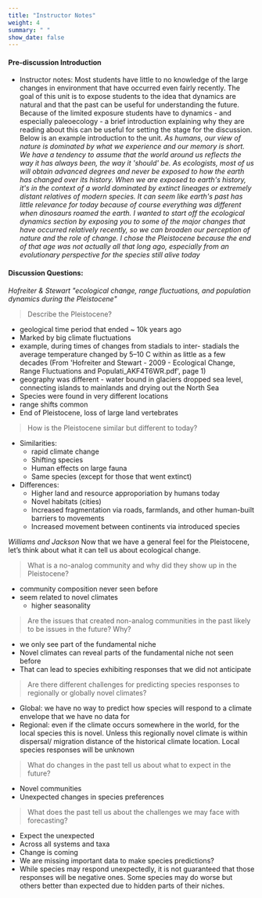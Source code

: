 ```yaml
---
title: "Instructor Notes"
weight: 4
summary: " "
show_date: false
---
```


#### Pre-discussion Introduction
* Instructor notes: Most students have little to no knowledge of the large changes in environment that have occurred even fairly recently. The goal of this unit is to expose students to the idea that dynamics are natural and that the past can be useful for understanding the future. Because of the limited exposure students have to dynamics - and especially paleoecology - a brief introduction explaining why they are reading about this can be useful for setting the stage for the discussion. Below is an example introduction to the unit.
*As humans, our view of nature is dominated by what we experience and our memory is short. We have a tendency to assume that the world around us reflects
the way it has always been, the way it 'should' be. As ecologists, most of us will obtain advanced degrees and never be exposed to how the earth has changed
over its history. When we are exposed to earth's history, it's in the context of a world dominated by extinct lineages or extremely distant relatives of modern species. It can seem like earth's past has little relevance for today because of course everything was different when dinosaurs roamed the earth. I wanted to start off the ecological dynamics section by exposing you to some of the major changes that have occurred relatively recently, so we can broaden our perception of nature and the role of change. I chose the Pleistocene because the end of that age was not actually all that long ago, especially from an evolutionary perspective for the species still alive today*

#### Discussion Questions:

*Hofreiter & Stewart "ecological change, range fluctuations, and population dynamics during the Pleistocene"*

> Describe the Pleistocene?

* geological time period that ended ~ 10k years ago
* Marked by big climate fluctuations
* example, during times of changes from stadials to inter- stadials the average temperature changed by 5–10 C within as little as a few decades
(From 'Hofreiter and Stewart - 2009 - Ecological Change, Range Fluctuations and Populati_AKF4T6WR.pdf', page 1)
* geography was different - water bound in glaciers dropped sea level, connecting islands to mainlands and drying out the North Sea
* Species were found in very different locations
* range shifts common
* End of Pleistocene, loss of large land vertebrates

> How is the Pleistocene similar but different to today?
* Similarities:
    * rapid climate change
    * Shifting species
    * Human effects on large fauna
    * Same species (except for those that went extinct)
* Differences:
    * Higher land and resource approporiation by humans today
    * Novel habitats (cities)
    * Increased fragmentation via roads, farmlands, and other human-built barriers to movements
    * Increased movement between continents via introduced species

*Williams and Jackson*
Now that we have a general feel for the Pleistocene, let’s think about what it can
tell us about ecological change.

> What is a no-analog community and why did they show up in the Pleistocene?
* community composition never seen before 
* seem related to novel climates
    * higher seasonality
    
> Are the issues that created non-analog communities in the past likely to be issues in the future? Why?
* we only see part of the fundamental niche
* Novel climates can reveal parts of the fundamental niche not seen before
* That can lead to species exhibiting responses that we did not anticipate

> Are there different challenges for predicting species responses to regionally or
globally novel climates?
* Global: we have no way to predict how species will respond to a climate
envelope that we have no data for
* Regional: even if the climate occurs somewhere in the world, for the local
species this is novel. Unless this regionally novel climate is within dispersal/
migration distance of the historical climate location. Local species responses
will be unknown

> What do changes in the past tell us about what to expect in the future?
* Novel communities
* Unexpected changes in species preferences

> What does the past tell us about the challenges we may face with forecasting?
* Expect the unexpected
* Across all systems and taxa
* Change is coming
* We are missing important data to make species predictions?
* While species may respond unexpectedly, it is not guaranteed that those responses will be negative ones. Some species may do worse but others better than expected due to hidden parts of their niches.
